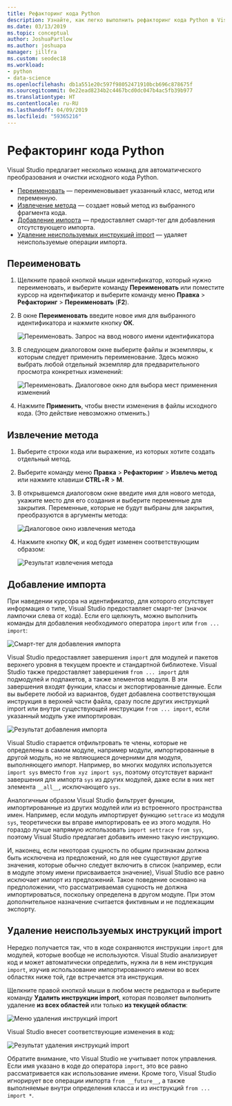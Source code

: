 ```yaml
---
title: Рефакторинг кода Python
description: Узнайте, как легко выполнить рефакторинг кода Python в Visual Studio путем переименования идентификаторов, извлечения методов, добавления импортов и удаления неиспользуемых импортов.
ms.date: 03/13/2019
ms.topic: conceptual
author: JoshuaPartlow
ms.author: joshuapa
manager: jillfra
ms.custom: seodec18
ms.workload:
- python
- data-science
ms.openlocfilehash: db1a551e20c597f98052471910bcb696c878675f
ms.sourcegitcommit: 0e22ead8234b2c4467bcd0dc047b4ac5fb39b977
ms.translationtype: HT
ms.contentlocale: ru-RU
ms.lasthandoff: 04/09/2019
ms.locfileid: "59365216"
---
```

# <a name="refactor-python-code"></a>Рефакторинг кода Python

Visual Studio предлагает несколько команд для автоматического преобразования и очистки исходного кода Python.

- [Переименовать](#rename) — переименовывает указанный класс, метод или переменную.
- [Извлечение метода](#extract-method) — создает новый метод из выбранного фрагмента кода.
- [Добавление импорта](#add-import) — предоставляет смарт-тег для добавления отсутствующего импорта.
- [Удаление неиспользуемых инструкций import](#remove-unused-imports) — удаляет неиспользуемые операции импорта.

## <a name="rename"></a>Переименовать

1. Щелкните правой кнопкой мыши идентификатор, который нужно переименовать, и выберите команду **Переименовать** или поместите курсор на идентификатор и выберите команду меню **Правка** > **Рефакторинг** > **Переименовать** (**F2**).
2. В окне **Переименовать** введите новое имя для выбранного идентификатора и нажмите кнопку **ОК**.

   ![Переименовать. Запрос на ввод нового имени идентификатора](media/code-refactor-rename-1.png)

3. В следующем диалоговом окне выберите файлы и экземпляры, к которым следует применить переименование. Здесь можно выбрать любой отдельный экземпляр для предварительного просмотра конкретных изменений:

   ![Переименовать. Диалоговое окно для выбора мест применения изменений](media/code-refactor-rename-2.png)

4. Нажмите **Применить**, чтобы внести изменения в файлы исходного кода. (Это действие невозможно отменить.)

## <a name="extract-method"></a>Извлечение метода

1. Выберите строки кода или выражение, из которых хотите создать отдельный метод.
2. Выберите команду меню **Правка** > **Рефакторинг** > **Извлечь метод** или нажмите клавиши **CTRL**+**R** > **M**.
3. В открывшемся диалоговом окне введите имя для нового метода, укажите место для его создания и выберите переменные для закрытия. Переменные, которые не будут выбраны для закрытия, преобразуются в аргументы метода:

   ![Диалоговое окно извлечения метода](media/code-refactor-extract-method-1.png)

4. Нажмите кнопку **ОК**, и код будет изменен соответствующим образом:

   ![Результат извлечения метода](media/code-refactor-extract-method-2.png)

## <a name="add-import"></a>Добавление импорта

При наведении курсора на идентификатор, для которого отсутствует информация о типе, Visual Studio предоставляет смарт-тег (значок лампочки слева от кода). Если его щелкнуть, можно выполнить команды для добавления необходимого оператора `import` или `from ... import`:

![Смарт-тег для добавления импорта](media/code-refactor-add-import-1.png)

Visual Studio предоставляет завершения `import` для модулей и пакетов верхнего уровня в текущем проекте и стандартной библиотеке. Visual Studio также предоставляет завершения `from ... import` для подмодулей и подпакетов, а также элементов модуля. В эти завершения входят функции, классы и экспортированные данные. Если вы выберете любой из вариантов, будет добавлена соответствующая инструкция в верхней части файла, сразу после других инструкций import или внутри существующей инструкции `from ... import`, если указанный модуль уже импортирован.

![Результат добавления импорта](media/code-refactor-add-import-2.png)

Visual Studio старается отфильтровать те члены, которые не определены в самом модуле, например модули, импортированные в другой модуль, но не являющиеся дочерними для модуля, выполняющего импорт. Например, во многих модулях используется `import sys` вместо `from xyz import sys`, поэтому отсутствует вариант завершения для импорта `sys` из других модулей, даже если в них нет элемента `__all__`, исключающего `sys`.

Аналогичным образом Visual Studio фильтрует функции, импортированные из других модулей или из встроенного пространства имен. Например, если модуль импортирует функцию `settrace` из модуля `sys`, теоретически вы вправе импортировать ее из этого модуля. Но гораздо лучше напрямую использовать `import settrace from sys`, поэтому Visual Studio предлагает добавить именно такую инструкцию.

И, наконец, если некоторая сущность по общим признакам должна быть исключена из предложений, но для нее существуют другие значения, которые обычно следует включить в список (например, если в модуле этому имени присваивается значение), Visual Studio все равно исключает импорт из предложений. Такое поведение основано на предположении, что рассматриваемая сущность не должна импортироваться, поскольку определена в другом модуле. При этом дополнительное назначение считается фиктивным и не подлежащим экспорту.

## <a name="remove-unused-imports"></a>Удаление неиспользуемых инструкций import

Нередко получается так, что в коде сохраняются инструкции `import` для модулей, которые вообще не используются. Visual Studio анализирует код и может автоматически определить, нужна ли в нем инструкция `import`, изучив использование импортированного имени во всех областях ниже той, где встречается эта инструкция.

Щелкните правой кнопкой мыши в любом месте редактора и выберите команду **Удалить инструкции import**, которая позволяет выполнить удаление **из всех областей** или только **из текущей области**:

![Меню удаления инструкций import](media/code-refactor-remove-imports-1.png)

Visual Studio внесет соответствующие изменения в код:

![Результат удаления инструкций import](media/code-refactor-remove-imports-2.png)

Обратите внимание, что Visual Studio не учитывает поток управления. Если имя указано в коде до оператора `import`, это все равно рассматривается как использование имени. Кроме того, Visual Studio игнорирует все операции импорта `from __future__`, а также выполняемые внутри определения класса и из инструкций `from ... import *`.
